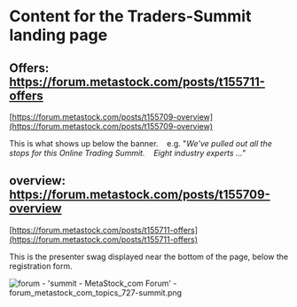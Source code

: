 # Content for the Traders-Summit landing page

## Offers: https://forum.metastock.com/posts/t155711-offers

[https://forum.metastock.com/posts/t155709-overview](https://forum.metastock.com/posts/t155709-overview)

This is what shows up below the banner.    e.g. "*We've pulled out all the stops for this Online Trading Summit.    Eight industry experts ..."*

## overview: https://forum.metastock.com/posts/t155709-overview

[https://forum.metastock.com/posts/t155711-offers](https://forum.metastock.com/posts/t155711-offers)

This is the presenter swag displayed near the bottom of the page, below the registration form.

![forum - 'summit - MetaStock_com Forum' - forum_metastock_com_topics_727-summit.png](https://raw.githubusercontent.com/llihak/Gregs-Forum-Code/master/web%20content/mktg/summit/forum-overview-Online%20Traders%20Summit.png)

